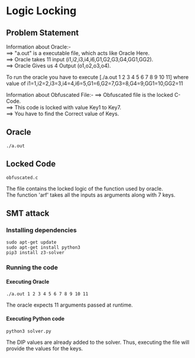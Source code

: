# Logic Locking


## Problem Statement
Information about Oracle:- \
==> "a.out" is a executable file, which acts like Oracle Here. \
==> Oracle takes 11 input (i1,i2,i3,i4,i6,G1,G2,G3,G4,GG1,GG2). \
==> Oracle Gives us 4 Output (o1,o2,o3,o4). 

To run the oracle you have to execute [./a.out 1 2 3 4 5 6 7 8 9 10 11] where value of i1=1,i2=2,i3=3,i4=4,i6=5,G1=6,G2=7,G3=8,G4=9,GG1=10,GG2=11

Information about Obfuscated File:-
==> Obfuscated file is the locked C-Code. \
==> This code is locked with value Key1 to Key7. \
==> You have to find the Correct value of Keys. 


## Oracle

```
./a.out
```

## Locked Code
```
obfuscated.c
```
The file contains the locked logic of the function used by oracle. \
The function 'arf' takes all the inputs as arguments along with 7 keys.

## SMT attack

### Installing dependencies
```
sudo apt-get update
sudo apt-get install python3
pip3 install z3-solver
```
### Running the code

#### Executing Oracle
```
./a.out 1 2 3 4 5 6 7 8 9 10 11
```
The oracle expects 11 arguments passed at runtime.

#### Executing Python code
```
python3 solver.py
```
The DIP values are already added to the solver. Thus, executing the file will provide the values for the keys.

